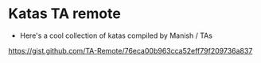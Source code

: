 

# Katas TA remote


- Here's a cool collection of katas compiled by Manish / TAs

https://gist.github.com/TA-Remote/76eca00b963cca52eff79f209736a837

